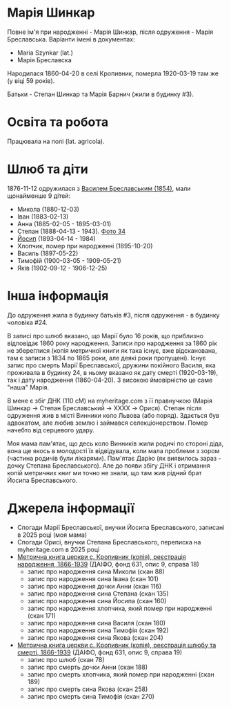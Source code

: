 # Марія Шинкар #

Повне ім'я при народженні - Марія Шинкар, після одруження - Марія Бреславська. Варіанти імені в документах:

- Maria Szynkar (lat.)
- Марія Бреславска

Народилася 1860-04-20 в селі Кропивник, померла 1920-03-19 там же (у віці 59 років).

Батьки - Степан Шинкар та Марія Барнич (жили в будинку #3).

# Освіта та робота #

Працювала на полі (lat. agricola).

# Шлюб та діти #

1876-11-12 одружилася з [Василем Бреславським (1854)](Василь%20Бреславський%20(1854).md), мали щонайменше 9 дітей:
- Микола (1880-12-03)
- Іван (1883-02-13)
- Анна (1885-02-05 - 1895-03-01)
- Степан (1888-04-13 - 1943). [Фото 34](../photos/photo_034.md)
- [Йосип](Йосип%20Бреславський.md) (1893-04-14 - 1984)
- Хлопчик, помер при народженні (1895-10-20)
- Василь (1897-05-22)
- Тимофій (1900-03-05 - 1909-05-21)
- Яків (1902-09-12 - 1906-12-25)

# Інша інформація #

До одруження жила в будинку батьків #3, після одруження - в будинку чоловіка #24.

В записі про шлюб вказано, що Марії було 16 років, що приблизно відповідає 1860 року народження. Записи про народження за 1860 рік не збереглися (копія метричної книги як така існує, вже відсканована, там є записи з 1834 по 1865 роки, але деякі роки пропущені). Існує запис про смерть Марії Бреславської, дружини покійного Василя, яка проживала в будинку 24, в ньому вказано як дату смерті (1920-03-19), так і дату народження (1860-04-20). З високою ймовірністю це саме "наша" Марія.

В мене є збіг ДНК (110 сМ) на myheritage.com з її правнучкою (Марія Шинкар -> Степан Бреславський -> XXXX -> Орися). Степан після одруження жив в місті Винники коло Львова (або поряд). Здається був адвокатом, але любив землю і займався селекціонерством. Помер начебто від серцевого удару.

Моя мама пам'ятає, що десь коло Винників жили родичі по стороні діда, вона ще якось в молодості їх відвідувала, коли мала проблеми з зором (частина родичів були лікарями). Пам'ятає Дарію (як виявилось зараз - дочку Степана Бреславського). Але до появи збігу ДНК і отримання копій метричних книг ми точно не знали, що там жив рідний брат Йосипа Бреславського.

# Джерела інформації #

- Спогади Марії Бреславської, внучки Йосипа Бреславського, записані в 2025 році (моя мама)
- Спогади Орисі, внучки Степана Бреславського, переписка на myheritage.com в 2025 році
- [Метрична книга церкви c. Кропивник (копія), реєстрація народження, 1866-1939](https://drive.google.com/drive/folders/18U3PZbOdTgMM1U5Iw7UTo_8A_ZYruVRu) (ДАІФО, фонд 631, опис 9, справа 18)
  - запис про народження сина Миколи (скан 88)
  - запис про народження сина Івана (скан 101)
  - запис про народження дочки Анни (скан 116)
  - запис про народження сина Степана (скан 135)
  - запис про народження сина Йосипа (скан 160)
  - запис про народження хлопчика, який помер при народженні (скан 171)
  - запис про народження сина Василя (скан 180)
  - запис про народження сина Тимофія (скан 192)
  - запис про народження сина Якова (скан 204)
- [Метрична книга церкви c. Кропивник (копія), реєстрація шлюбу та смерті, 1866-1939](https://drive.google.com/drive/folders/1ZtwtLB6Q08sQZLRjRFx5xmgFab1oSc5z) (ДАІФО, фонд 631, опис 9, справа 19)
  - запис про шлюб (скан 78)
  - запис про смерть дочки Анни (скан 188)
  - запис про смерть хлопчика, який помер при народженні (скан 189)
  - запис про смерть сина Якова (скан 258)
  - запис про смерть сина Тимофія (скан 270)
